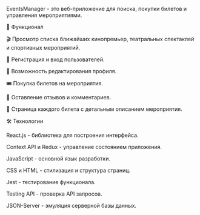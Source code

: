 EventsManager - это веб-приложение для поиска, покупки билетов и управления мероприятиями.

🚀 Функционал

🎬 Просмотр списка ближайших кинопремьер, театральных спектаклей и спортивных мероприятий.

🔐 Регистрация и вход пользователей.

📝 Возможность редактирования профиля.

🎟️ Покупка билетов на мероприятия.

💬 Оставление отзывов и комментариев.

📄 Страница каждого билета с детальным описанием мероприятия.


🛠️ Технологии

React.js - библиотека для построения интерфейса.

Context API и Redux - управление состоянием приложения.

JavaScript - основной язык разработки.

CSS и HTML - стилизация и структура страниц.

Jest - тестирование функционала.

Testing API - проверка API запросов.

JSON-Server - эмуляция серверной базы данных.


